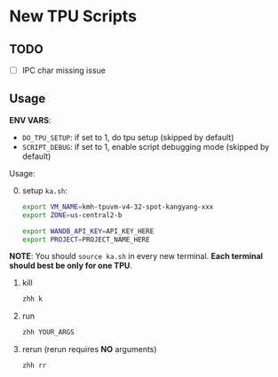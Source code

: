 # New TPU Scripts

## TODO

- [ ] IPC char missing issue

## Usage

**ENV VARS**:
- `DO_TPU_SETUP`: if set to 1, do tpu setup (skipped by default)
- `SCRIPT_DEBUG`: if set to 1, enable script debugging mode (skipped by default)

Usage:

0. setup `ka.sh`:


    ```bash
    export VM_NAME=kmh-tpuvm-v4-32-spot-kangyang-xxx
    export ZONE=us-central2-b

    export WANDB_API_KEY=API_KEY_HERE
    export PROJECT=PROJECT_NAME_HERE
    ```

**NOTE**: You should `source ka.sh` in every new terminal. **Each terminal should best be only for one TPU**.

1. kill 

    ```bash
    zhh k
    ```

2. run

    ```bash
    zhh YOUR_ARGS
    ```

3. rerun (rerun requires **NO** arguments)

    ```bash
    zhh rr
    ```